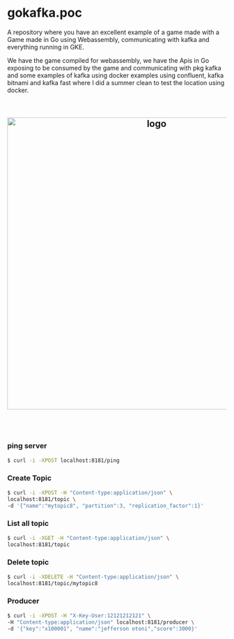 # gokafka.poc

A repository where you have an excellent example of a game made with a Game made in Go using Webassembly, communicating with kafka and everything running in GKE.

We have the game compiled for webassembly, we have the Apis in Go exposing to be consumed by the game and communicating with pkg kafka and some examples of kafka using docker examples using confluent, kafka bitnami and kafka fast where I did a summer clean to test the location using docker.

<h2 align="center">
  <br/>
  <img src="https://github.com/jeffotoni/gokafka.poc/img/blob/master/game.png" alt="logo" width="670" />
  <br />
  <br />
  <br />

### ping server
```bash
$ curl -i -XPOST localhost:8181/ping
```

### Create Topic
```bash
$ curl -i -XPOST -H "Content-type:application/json" \
localhost:8181/topic \
-d '{"name":"mytopic8", "partition":3, "replication_factor":1}'
```

### List all topic
```bash
$ curl -i -XGET -H "Content-type:application/json" \
localhost:8181/topic
```

### Delete topic
```bash
$ curl -i -XDELETE -H "Content-type:application/json" \
localhost:8181/topic/mytopic8
```

### Producer
```bash
$ curl -i -XPOST -H "X-Key-User:12121212121" \
-H "Content-type:application/json" localhost:8181/producer \
-d '{"key":"x100001", "name":"jefferson otoni","score":3000}'
```
